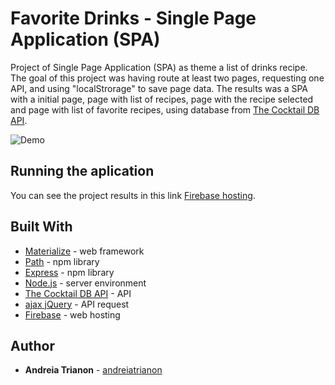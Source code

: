 # Favorite Drinks - Single Page Application (SPA)

Project of Single Page Application (SPA) as theme a list of drinks recipe. The goal of this project was having route at least two pages, requesting one API, and using "localStrorage" to save page data.
The results was a SPA with a initial page, page with list of recipes, page with the recipe selected and page with list of favorite recipes, using database from [The Cocktail DB API](https://www.thecocktaildb.com/api.php).

![Demo](./favorite-drinks-spa.gif)

## Running the aplication

You can see the project results in this link [Firebase hosting](https://favorite-drinks-spa.firebaseapp.com).

## Built With

* [Materialize](https://materializecss.com/getting-started.html) - web framework
* [Path](https://www.npmjs.com/package/path) - npm library
* [Express](https://www.npmjs.com/package/express) - npm library
* [Node.js](https://nodejs.org/en/) - server environment
* [The Cocktail DB API](https://www.thecocktaildb.com/api.php) - API
* [ajax jQuery](http://api.jquery.com/jquery.ajax/) - API request
* [Firebase](https://firebase.google.com/) - web hosting

## Author

* **Andreia Trianon** - [andreiatrianon](https://github.com/andreiatrianon)